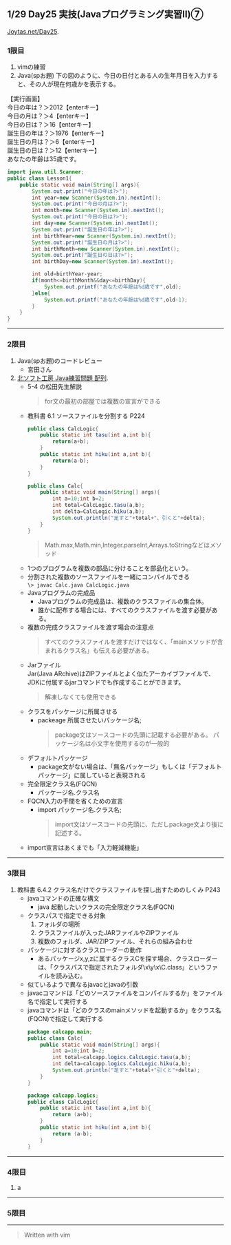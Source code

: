 ## 1/29 Day25 実技(Javaプログラミング実習Ⅱ)⑦
[Joytas.net/Day25]().
### 1限目
1. vimの練習
1. Java(spお題)
下の図のように、今日の日付とある人の生年月日を入力すると、その人が現在何歳かを表示する。

【実行画面】  
今日の年は？＞2012【enterキー】  
今日の月は？＞4【enterキー】  
今日の日は？＞16【enterキー】  
誕生日の年は？＞1976【enterキー】  
誕生日の月は？＞6【enterキー】  
誕生日の日は？＞12【enterキー】  
あなたの年齢は35歳です。
~~~java
import java.util.Scanner;
public class Lesson1{
	public static void main(String[] args){
		System.out.print("今日の年は?>");
		int year=new Scanner(System.in).nextInt();
		System.out.print("今日の月は?>");
		int month=new Scanner(System.in).nextInt();
		System.out.print("今日の日は?>");
		int day=new Scanner(System.in).nextInt();
		System.out.print("誕生日の年は?>");
		int birthYear=new Scanner(System.in).nextInt();
		System.out.print("誕生日の月は?>");
		int birthMonth=new Scanner(System.in).nextInt();
		System.out.print("誕生日の日は?>");
		int birthDay=new Scanner(System.in).nextInt();

		int old=birthYear-year;
		if(month<=birthMonth&&day<=birthDay){
			System.out.printf("あなたの年齢は%d歳です",old);
		}else{
			System.out.printf("あなたの年齢は%d歳です",old-1);
		}
	}
}
~~~
---
### 2限目
1. Java(spお題)のコードレビュー
	- 宮田さん
1. [北ソフト工房 Java練習問題 配列](http://kitako.tokyo/lib/JavaExercise.aspx?id=105).
	- 5-4 の松田先生解説
		> for文の最初の部屋では複数の宣言ができる
	- 教科書 6.1 ソースファイルを分割する P224
		~~~java
		public class CalcLogic{
			public static int tasu(int a,int b){
				return(a+b);
			}
			public static int hiku(int a,int b){
				return(a-b);
			}
		}
		~~~
		~~~java
		public class Calc{
			public static void main(String[] args){
				int a=10;int b=2;
				int total=CalcLogic.tasu(a,b);
				int delta=CalcLogic.hiku(a,b);
				System.out.println("足すと"+total+"、引くと"+delta);
			}
		}
		~~~
		> Math.max,Math.min,Integer.parseInt,Arrays.toStringなどはメソッド
	- 1つのプログラムを複数の部品に分けることを部品化という。
	- 分割された複数のソースファイルを一緒にコンパイルできる  
		`\> javac Calc.java CalcLogic.java`
	- Javaプログラムの完成品
		- Javaプログラムの完成品は、複数のクラスファイルの集合体。
		- 誰かに配布する場合には、すべてのクラスファイルを渡す必要がある。
	- 複数の完成クラスファイルを渡す場合の注意点
		> すべてのクラスファイルを渡すだけではなく、「mainメソッドが含まれるクラス名」も伝える必要がある。
	- Jarファイル  
		Jar(Java ARchive)はZIPファイルとよく似たアーカイブファイルで、JDKに付属するjarコマンドでも作成することができます。
		> 解凍しなくても使用できる
	- クラスをパッケージに所属させる
		- packeage 所属させたいパッケージ名;
			> package文はソースコードの先頭に記載する必要がある。
			> パッケージ名は小文字を使用するのが一般的
	- デフォルトパッケージ
		- package文がない場合は、「無名パッケージ」もしくは「デフォルトパッケージ」に属していると表現される
	- 完全限定クラス名(FQCN)
		- パッケージ名.クラス名
	- FQCN入力の手間を省くための宣言
		- import パッケージ名.クラス名;
			> import文はソースコードの先頭に、ただしpackage文より後に記述する。
	- import宣言はあくまでも「入力軽減機能」
---
### 3限目
1. 教科書 6.4.2 クラス名だけでクラスファイルを探し出すためのしくみ P243
	- javaコマンドの正確な構文
		- java 起動したいクラスの完全限定クラス名(FQCN)
	- クラスパスで指定できる対象
		1. フォルダの場所
		1. クラスファイルが入ったJARファイルやZIPファイル
		1. 複数のフォルダ、JAR/ZIPファイル、それらの組み合わせ
	- パッケージに対するクラスローダーの動作
		- あるパッケージx,y,zに属するクラスCを探す場合、クラスローダーは、「クラスパスで指定されたフォルダ\x\y\x\C.class」というファイルを読み込む。
	- 似ているようで異なるjavacとjavaの引数
	 - javacコマンドは「どのソースファイルをコンパイルするか」をファイル名で指定して実行する
	 - javaコマンドは「どのクラスのmainメソッドを起動するか」をクラス名(FQCN)で指定して実行する
		~~~java
		package calcapp.main;
		public class Calc{
			public static void main(String[] args){
				int a=10;int b=2;
				int total=calcapp.logics.CalcLogic.tasu(a,b);
				int delta=calcapp.logics.CalcLogic.hiku(a,b);
				System.out.println("足すと"+total+"引くと"+delta);
			}
		}
		~~~
		~~~java
		package calcapp.logics;
		public class CalcLogic{
			public static int tasu(int a,int b){
				return (a+b);
			}
			public static int hiku(int a,int b){
				return (a-b);
			}
		}
		~~~
---
### 4限目
1. a
---
### 5限目
---
> Written with vim
